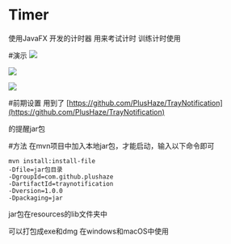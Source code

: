 # Timer
使用JavaFX 开发的计时器 用来考试计时 训练计时使用

#演示
![](https://github.com/HarryBlackCatQAQ/Image/blob/main/timer_1.png)

![](https://github.com/HarryBlackCatQAQ/Image/blob/main/timer_2.png)

![](https://github.com/HarryBlackCatQAQ/Image/blob/main/timer_3.png)

#前期设置
用到了 [https://github.com/PlusHaze/TrayNotification](https://github.com/PlusHaze/TrayNotification)

的提醒jar包

#方法
在mvn项目中加入本地jar包，才能启动，输入以下命令即可

    mvn install:install-file
    -Dfile=jar包目录
    -DgroupId=com.github.plushaze
	-DartifactId=traynotification
    -Dversion=1.0.0
    -Dpackaging=jar

jar包在resources的lib文件夹中

可以打包成exe和dmg 在windows和macOS中使用
